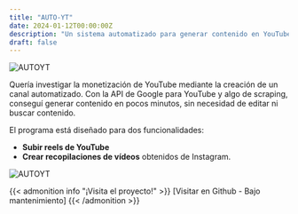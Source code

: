 ```yaml
---
title: "AUTO-YT"
date: 2024-01-12T00:00:00Z
description: "Un sistema automatizado para generar contenido en YouTube usando la API de Google y scraping."
draft: false
---
```

![AUTOYT](/auto-yt.png)

Quería investigar la monetización de YouTube mediante la creación de un canal automatizado. Con la API de Google para YouTube y algo de scraping, conseguí generar contenido en pocos minutos, sin necesidad de editar ni buscar contenido.

El programa está diseñado para dos funcionalidades:

- **Subir reels de YouTube**
- **Crear recopilaciones de vídeos** obtenidos de Instagram.

![AUTOYT](/autpyt.png)

{{< admonition info "¡Visita el proyecto!" >}}
[Visitar en Github - Bajo mantenimiento]
{{< /admonition >}}

